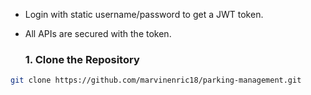 - Login with static username/password to get a JWT token.  
- All APIs are secured with the token.

  ### 1. Clone the Repository
```bash
git clone https://github.com/marvinenric18/parking-management.git

